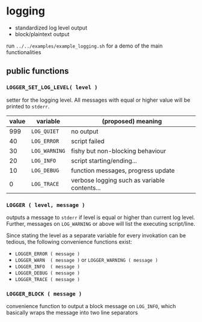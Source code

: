 logging
=======

* standardized log level output
* block/plaintext output

run `../../examples/example_logging.sh` for a demo of the main functionalities

public functions
----------------

### `LOGGER_SET_LOG_LEVEL( level )`

setter for the logging level. All messages with equal or higher value will be 
printed to `stderr`. 

| value | variable      | (proposed) meaning                           |
|-------|---------------|----------------------------------------------|
| 999   | `LOG_QUIET`   | no output                                    |
| 40    | `LOG_ERROR`   | script failed                                |
| 30    | `LOG_WARNING` | fishy but non-blocking behaviour             |
| 20    | `LOG_INFO`    | script starting/ending...                    |
| 10    | `LOG_DEBUG`   | function messages, progress update           |
| 0     | `LOG_TRACE`   | verbose logging such as variable contents... |

### `LOGGER ( level, message )`

outputs a message to `stderr` if level is equal or higher than current log level.
Further, messages on `LOG_WARNING` or above will list the executing script/line.

Since stating the level as a separate variable for every invokation can be tedious,
the following convenience functions exist:

* `LOGGER_ERROR ( message )`
* `LOGGER_WARN  ( message )` or `LOGGER_WARNING ( message )`
* `LOGGER_INFO  ( message )`
* `LOGGER_DEBUG ( message )`
* `LOGGER_TRACE ( message )`

### `LOGGER_BLOCK ( message )`

convenience function to output a block message on `LOG_INFO`, which
basically wraps the message into two line separators

